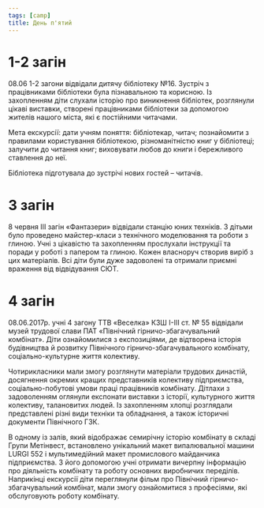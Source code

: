 ```yaml
---
tags: [camp]
title: День п'ятий
---
```


# 1-2 загін

08.06 1-2 загони відвідали дитячу бібліотеку №16. Зустріч з працівниками бібліотеки була пізнавальною та корисною. Із захопленням діти слухали історію про виникнення бібліотек, розглянули цікаві виставки, створені працівниками бібліотеки за допомогою жителів нашого міста, які є постійними читачами.

Мета екскурсії: дати учням поняття: бібліотекар, читач; познайомити з правилами користування бібліотекою, різноманітністю книг у бібліотеці; залучити до читання книг; виховувати любов до книги і бережливого ставлення до неї.

Бібліотека підготувала до зустрічі нових гостей – читачів.

<slideshow id="72157681776437384"></slideshow>

# 3 загін

8 червня ІІІ загін «Фантазери» відвідали станцію юних техніків. З дітьми було проведено майстер-класи з технічного моделювання та роботи з глиною. Учні з цікавістю та захопленням прослухали інструкції та поради у роботі з папером та глиною. Кожен власноруч створив виріб з цих матеріалів. Всі діти були дуже задоволені та отримали приємні враження від відвідування СЮТ.

<slideshow id="72157682805055610"></slideshow>

# 4 загін

08.06.2017р. учні 4 загону ТТВ «Веселка» КЗШ І-ІІІ ст. № 55 відвідали музей трудової слави ПАТ «Північний гірничо-збагачувальний комбінат». Діти ознайомилися з експозиціями, де відтворена історія будівництва й розвитку Північного гірничо-збагачувального комбінату, соціально-культурне життя колективу.

Чотирикласники мали змогу розглянути матеріали трудових династій, досягнення окремих кращих представників колективу підприємства, соціально-побутові умови праці працівників комбінату. Дітлахи з задоволенням оглянули експонати виставки з історії, культурного життя колективу, талановитих людей. Із захопленням хлопці розглядали представлені різні види техніки та обладнання, а також історичні документи Північного ГЗК.

В одному із залів, який відображає семирічну історію комбінату в складі Групи Метінвест, встановлено унікальний макет випалювальної машини LURGI 552 і мультимедійний макет промислового майданчика підприємства. З його допомогою учні отримати вичерпну інформацію про діяльність комбінату та роботу основних виробничих переділів. Наприкінці екскурсії діти переглянули фільм про Північний гірничо-збагачувальний комбінат, мали змогу ознайомитися з професіями, які обслуговують роботу комбінату.
<slideshow id="72157684750034106"></slideshow>
